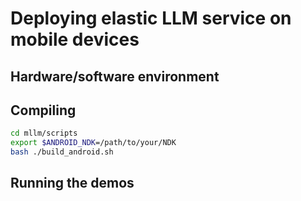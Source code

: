# Deploying elastic LLM service on mobile devices

## Hardware/software environment

## Compiling

```bash
cd mllm/scripts
export $ANDROID_NDK=/path/to/your/NDK
bash ./build_android.sh
```

## Running the demos


